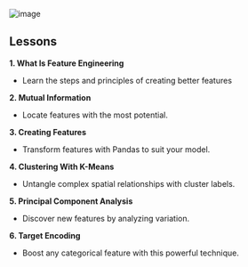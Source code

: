 ![image](https://github.com/bromotdi/kaggle-courses/assets/80320446/9b2df03e-74cf-47b6-88bb-e7a7dc69cf27)

## Lessons

**1. What Is Feature Engineering**

- Learn the steps and principles of creating better features

**2. Mutual Information**

- Locate features with the most potential.

**3. Creating Features**

- Transform features with Pandas to suit your model.

**4. Clustering With K-Means**

- Untangle complex spatial relationships with cluster labels.

**5. Principal Component Analysis**

- Discover new features by analyzing variation.

**6. Target Encoding**

- Boost any categorical feature with this powerful technique.
